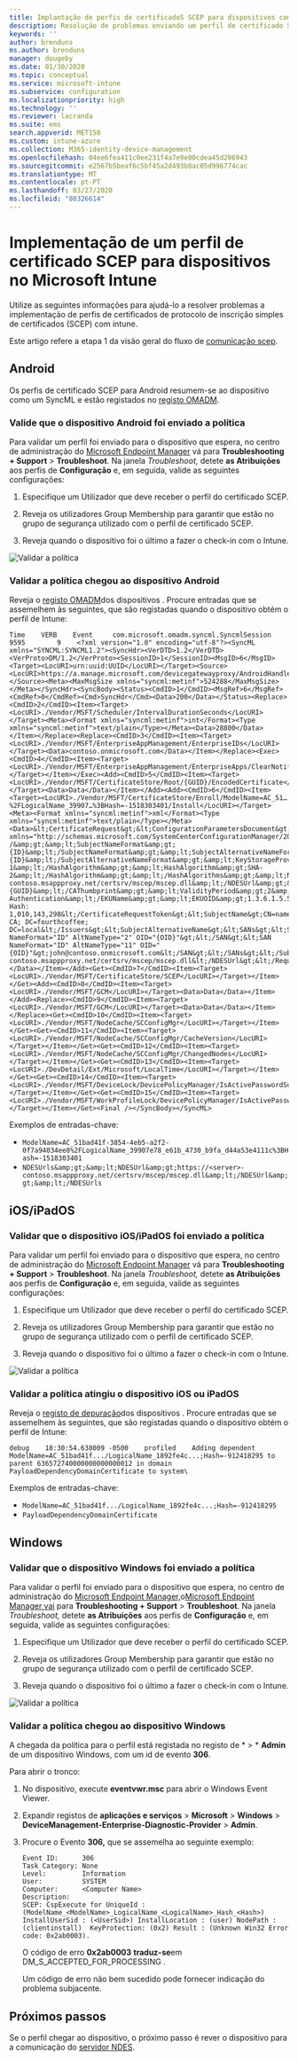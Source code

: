 ```yaml
---
title: Implantação de perfis de certificadoS SCEP para dispositivos com microsoft Intune / Microsoft Docs
description: Resolução de problemas enviando um perfil de certificado SCEP para um dispositivo com Intune.
keywords: ''
author: brenduns
ms.author: brenduns
manager: dougeby
ms.date: 01/30/2020
ms.topic: conceptual
ms.service: microsoft-intune
ms.subservice: configuration
ms.localizationpriority: high
ms.technology: ''
ms.reviewer: lacranda
ms.suite: ems
search.appverid: MET150
ms.custom: intune-azure
ms.collection: M365-identity-device-management
ms.openlocfilehash: 04ee6fea411c0ee231f4a7e9e00cdea45d206943
ms.sourcegitcommit: e2567b5beaf6c5bf45a2d493b8ac05d996774cac
ms.translationtype: MT
ms.contentlocale: pt-PT
ms.lasthandoff: 03/27/2020
ms.locfileid: "80326614"
---
```

# <a name="troubleshoot-deployment-of-a-scep-certificate-profile-to-devices-in-microsoft-intune"></a>Implementação de um perfil de certificado SCEP para dispositivos no Microsoft Intune

Utilize as seguintes informações para ajudá-lo a resolver problemas a implementação de perfis de certificados de protocolo de inscrição simples de certificados (SCEP) com intune.

Este artigo refere a etapa 1 da visão geral do fluxo de [comunicação scep](troubleshoot-scep-certificate-profiles.md).


## <a name="android"></a>Android

Os perfis de certificado SCEP para Android resumem-se ao dispositivo como um SyncML e estão registados no [registo OMADM](troubleshoot-scep-certificate-profiles.md#logs-for-android-devices).

### <a name="validate-that-the-android-device-was-sent-the-policy"></a>Valide que o dispositivo Android foi enviado a política

Para validar um perfil foi enviado para o dispositivo que espera, no centro de administração do [Microsoft Endpoint Manager](https://go.microsoft.com/fwlink/?linkid=2109431) vá para **Troubleshooting + Support** > **Troubleshoot**.  Na janela *Troubleshoot,* detete **as Atribuições** aos perfis de **Configuração** e, em seguida, valide as seguintes configurações:

1. Especifique um Utilizador que deve receber o perfil do certificado SCEP.

2. Reveja os utilizadores Group Membership para garantir que estão no grupo de segurança utilizado com o perfil de certificado SCEP.

3. Reveja quando o dispositivo foi o último a fazer o check-in com o Intune.

![Validar a política](../protect/media/troubleshoot-scep-certificate-profile-deployment/validate-policy-android.png)

### <a name="validate-the-policy-reached-the-android-device"></a>Validar a política chegou ao dispositivo Android

Reveja o [registo OMADM](troubleshoot-scep-certificate-profiles.md#logs-for-android-devices)dos dispositivos . Procure entradas que se assemelhem às seguintes, que são registadas quando o dispositivo obtém o perfil de Intune:

```
Time    VERB    Event     com.microsoft.omadm.syncml.SyncmlSession     9595        9    <?xml version="1.0" encoding="utf-8"?><SyncML xmlns="SYNCML:SYNCML1.2"><SyncHdr><VerDTD>1.2</VerDTD><VerProto>DM/1.2</VerProto><SessionID>1</SessionID><MsgID>6</MsgID><Target><LocURI>urn:uuid:UUID</LocURI></Target><Source><LocURI>https://a.manage.microsoft.com/devicegatewayproxy/AndroidHandler.ashx</LocURI></Source><Meta><MaxMsgSize xmlns="syncml:metinf">524288</MaxMsgSize></Meta></SyncHdr><SyncBody><Status><CmdID>1</CmdID><MsgRef>6</MsgRef><CmdRef>0</CmdRef><Cmd>SyncHdr</Cmd><Data>200</Data></Status><Replace><CmdID>2</CmdID><Item><Target><LocURI>./Vendor/MSFT/Scheduler/IntervalDurationSeconds</LocURI></Target><Meta><Format xmlns="syncml:metinf">int</Format><Type xmlns="syncml:metinf">text/plain</Type></Meta><Data>28800</Data></Item></Replace><Replace><CmdID>3</CmdID><Item><Target><LocURI>./Vendor/MSFT/EnterpriseAppManagement/EnterpriseIDs</LocURI></Target><Data>contoso.onmicrosoft.com</Data></Item></Replace><Exec><CmdID>4</CmdID><Item><Target><LocURI>./Vendor/MSFT/EnterpriseAppManagement/EnterpriseApps/ClearNotifications</LocURI></Target></Item></Exec><Add><CmdID>5</CmdID><Item><Target><LocURI>./Vendor/MSFT/CertificateStore/Root/{GUID}/EncodedCertificate</LocURI></Target><Data>Data</Data></Item></Add><Add><CmdID>6</CmdID><Item><Target><LocURI>./Vendor/MSFT/CertificateStore/Enroll/ModelName=AC_51…%2FLogicalName_39907…%3BHash=-1518303401/Install</LocURI></Target><Meta><Format xmlns="syncml:metinf">xml</Format><Type xmlns="syncml:metinf">text/plain</Type></Meta><Data>&lt;CertificateRequest&gt;&lt;ConfigurationParametersDocument&gt;&amp;lt;ConfigurationParameters xmlns="http://schemas.microsoft.com/SystemCenterConfigurationManager/2012/03/07/CertificateEnrollment/ConfigurationParameters"&amp;gt;&amp;lt;ExpirationThreshold&amp;gt;20&amp;lt;/ExpirationThreshold&amp;gt;&amp;lt;RetryCount&amp;gt;3&amp;lt;/RetryCount&amp;gt;&amp;lt;RetryDelay&amp;gt;1&amp;lt;/RetryDelay&amp;gt;&amp;lt;TemplateName /&amp;gt;&amp;lt;SubjectNameFormat&amp;gt;{ID}&amp;lt;/SubjectNameFormat&amp;gt;&amp;lt;SubjectAlternativeNameFormat&amp;gt;{ID}&amp;lt;/SubjectAlternativeNameFormat&amp;gt;&amp;lt;KeyStorageProviderSetting&amp;gt;0&amp;lt;/KeyStorageProviderSetting&amp;gt;&amp;lt;KeyUsage&amp;gt;32&amp;lt;/KeyUsage&amp;gt;&amp;lt;KeyLength&amp;gt;2048&amp;lt;/KeyLength&amp;gt;&amp;lt;HashAlgorithms&amp;gt;&amp;lt;HashAlgorithm&amp;gt;SHA-1&amp;lt;/HashAlgorithm&amp;gt;&amp;lt;HashAlgorithm&amp;gt;SHA-2&amp;lt;/HashAlgorithm&amp;gt;&amp;lt;/HashAlgorithms&amp;gt;&amp;lt;NDESUrls&amp;gt;&amp;lt;NDESUrl&amp;gt;https://breezeappproxy-contoso.msappproxy.net/certsrv/mscep/mscep.dll&amp;lt;/NDESUrl&amp;gt;&amp;lt;/NDESUrls&amp;gt;&amp;lt;CAThumbprint&amp;gt;{GUID}&amp;lt;/CAThumbprint&amp;gt;&amp;lt;ValidityPeriod&amp;gt;2&amp;lt;/ValidityPeriod&amp;gt;&amp;lt;ValidityPeriodUnit&amp;gt;Years&amp;lt;/ValidityPeriodUnit&amp;gt;&amp;lt;EKUMapping&amp;gt;&amp;lt;EKUMap&amp;gt;&amp;lt;EKUName&amp;gt;Client Authentication&amp;lt;/EKUName&amp;gt;&amp;lt;EKUOID&amp;gt;1.3.6.1.5.5.7.3.2&amp;lt;/EKUOID&amp;gt;&amp;lt;/EKUMap&amp;gt;&amp;lt;/EKUMapping&amp;gt;&amp;lt;/ConfigurationParameters&amp;gt;&lt;/ConfigurationParametersDocument&gt;&lt;RequestParameters&gt;&lt;CertificateRequestToken&gt;PENlcnRFbn... Hash: 1,010,143,298&lt;/CertificateRequestToken&gt;&lt;SubjectName&gt;CN=name&lt;/SubjectName&gt;&lt;Issuers&gt;CN=FourthCoffee CA; DC=fourthcoffee; DC=local&lt;/Issuers&gt;&lt;SubjectAlternativeName&gt;&lt;SANs&gt;&lt;SAN NameFormat="ID" AltNameType="2" OID="{OID}"&gt;&lt;/SAN&gt;&lt;SAN NameFormat="ID" AltNameType="11" OID="{OID}"&gt;john@contoso.onmicrosoft.com&lt;/SAN&gt;&lt;/SANs&gt;&lt;/SubjectAlternativeName&gt;&lt;NDESUrl&gt;https://breezeappproxy-contoso.msappproxy.net/certsrv/mscep/mscep.dll&lt;/NDESUrl&gt;&lt;/RequestParameters&gt;&lt;/CertificateRequest&gt;</Data></Item></Add><Get><CmdID>7</CmdID><Item><Target><LocURI>./Vendor/MSFT/CertificateStore/SCEP</LocURI></Target></Item></Get><Add><CmdID>8</CmdID><Item><Target><LocURI>./Vendor/MSFT/GCM</LocURI></Target><Data>Data</Data></Item></Add><Replace><CmdID>9</CmdID><Item><Target><LocURI>./Vendor/MSFT/GCM</LocURI></Target><Data>Data</Data></Item></Replace><Get><CmdID>10</CmdID><Item><Target><LocURI>./Vendor/MSFT/NodeCache/SCConfigMgr</LocURI></Target></Item></Get><Get><CmdID>11</CmdID><Item><Target><LocURI>./Vendor/MSFT/NodeCache/SCConfigMgr/CacheVersion</LocURI></Target></Item></Get><Get><CmdID>12</CmdID><Item><Target><LocURI>./Vendor/MSFT/NodeCache/SCConfigMgr/ChangedNodes</LocURI></Target></Item></Get><Get><CmdID>13</CmdID><Item><Target><LocURI>./DevDetail/Ext/Microsoft/LocalTime</LocURI></Target></Item></Get><Get><CmdID>14</CmdID><Item><Target><LocURI>./Vendor/MSFT/DeviceLock/DevicePolicyManager/IsActivePasswordSufficient</LocURI></Target></Item></Get><Get><CmdID>15</CmdID><Item><Target><LocURI>./Vendor/MSFT/WorkProfileLock/DevicePolicyManager/IsActivePasswordSufficient</LocURI></Target></Item></Get><Final /></SyncBody></SyncML>
```

Exemplos de entradas-chave:

- `ModelName=AC_51bad41f-3854-4eb5-a2f2-0f7a94034ee8%2FLogicalName_39907e78_e61b_4730_b9fa_d44a53e4111c%3BHash=-1518303401`
- `NDESUrls&amp;gt;&amp;lt;NDESUrl&amp;gt;https://<server>-contoso.msappproxy.net/certsrv/mscep/mscep.dll&amp;lt;/NDESUrl&amp;gt;&amp;lt;/NDESUrls`

## <a name="iosipados"></a>iOS/iPadOS

### <a name="validate-that-the-iosipados-device-was-sent-the-policy"></a>Validar que o dispositivo iOS/iPadOS foi enviado a política

Para validar um perfil foi enviado para o dispositivo que espera, no centro de administração do [Microsoft Endpoint Manager](https://go.microsoft.com/fwlink/?linkid=2109431) vá para **Troubleshooting + Support** > **Troubleshoot**.  Na janela *Troubleshoot,* detete **as Atribuições** aos perfis de **Configuração** e, em seguida, valide as seguintes configurações:

1. Especifique um Utilizador que deve receber o perfil do certificado SCEP.

2. Reveja os utilizadores Group Membership para garantir que estão no grupo de segurança utilizado com o perfil de certificado SCEP.

3. Reveja quando o dispositivo foi o último a fazer o check-in com o Intune.

![Validar a política](../protect/media/troubleshoot-scep-certificate-profile-deployment/validate-policy-ios.png)

### <a name="validate-the-policy-reached-the-ios-or-ipados-device"></a>Validar a política atingiu o dispositivo iOS ou iPadOS

Reveja o [registo de depuração](troubleshoot-scep-certificate-profiles.md#logs-for-ios-and-ipados-devices)dos dispositivos . Procure entradas que se assemelhem às seguintes, que são registadas quando o dispositivo obtém o perfil de Intune:

```
debug    18:30:54.638009 -0500    profiled    Adding dependent ModelName=AC_51bad41f.../LogicalName_1892fe4c...;Hash=-912418295 to parent 636572740000000000000012 in domain PayloadDependencyDomainCertificate to system\
```

Exemplos de entradas-chave:

- `ModelName=AC_51bad41f.../LogicalName_1892fe4c...;Hash=-912418295`
- `PayloadDependencyDomainCertificate`

## <a name="windows"></a>Windows

### <a name="validate-that-the-windows-device-was-sent-the-policy"></a>Validar que o dispositivo Windows foi enviado a política

Para validar o perfil foi enviado para o dispositivo que espera, no centro de administração do [Microsoft Endpoint Manager,](https://go.microsoft.com/fwlink/?linkid=2109431)o[Microsoft Endpoint Manager vai](https://go.microsoft.com/fwlink/?linkid=2109431) para **Troubleshooting + Support** > **Troubleshoot**.  Na janela *Troubleshoot,* detete **as Atribuições** aos perfis de **Configuração** e, em seguida, valide as seguintes configurações:

1. Especifique um Utilizador que deve receber o perfil do certificado SCEP.

2. Reveja os utilizadores Group Membership para garantir que estão no grupo de segurança utilizado com o perfil de certificado SCEP.

3. Reveja quando o dispositivo foi o último a fazer o check-in com o Intune.

![Validar a política](../protect/media/troubleshoot-scep-certificate-profile-deployment/validate-policy-windows.png)

### <a name="validate-the-policy-reached-the-windows-device"></a>Validar a política chegou ao dispositivo Windows

A chegada da política para o perfil está registada no registo de * > * **Admin** de um dispositivo Windows, com um id de evento **306**. 

Para abrir o tronco:

1. No dispositivo, execute **eventvwr.msc** para abrir o Windows Event Viewer.

2. Expandir registos de **aplicações e serviços** > **Microsoft** > **Windows** > **DeviceManagement-Enterprise-Diagnostic-Provider** > **Admin**.

3. Procure o Evento **306,** que se assemelha ao seguinte exemplo:

   ```
   Event ID:      306
   Task Category: None
   Level:         Information
   User:          SYSTEM
   Computer:      <Computer Name>
   Description:
   SCEP: CspExecute for UniqueId : (ModelName_<ModelName>_LogicalName_<LogicalName>_Hash_<Hash>) InstallUserSid : (<UserSid>) InstallLocation : (user) NodePath : (clientinstall)  KeyProtection: (0x2) Result : (Unknown Win32 Error code: 0x2ab0003).
   ```

   O código de erro **0x2ab0003** **traduz-se**em DM_S_ACCEPTED_FOR_PROCESSING .

   Um código de erro não bem sucedido pode fornecer indicação do problema subjacente.

## <a name="next-steps"></a>Próximos passos

Se o perfil chegar ao dispositivo, o próximo passo é rever o dispositivo para a comunicação do [servidor NDES](troubleshoot-scep-certificate-device-to-ndes.md).
